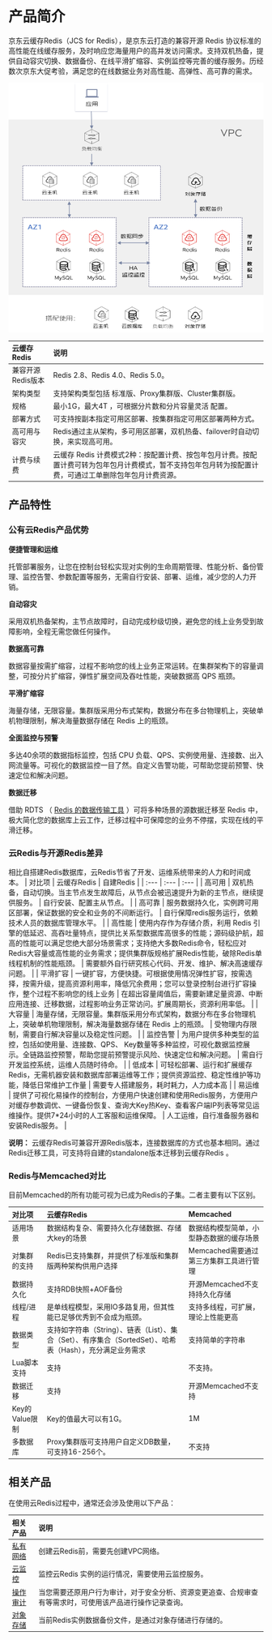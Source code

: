 # 产品简介

京东云缓存Redis（JCS for Redis），是京东云打造的兼容开源 Redis 协议标准的高性能在线缓存服务，及时响应您海量用户的高并发访问需求。支持双机热备，提供自动容灾切换、数据备份、在线平滑扩缩容、实例监控等完善的缓存服务。历经数次京东大促考验，满足您的在线数据业务对高性能、高弹性、高可靠的需求。

![](../../../../image/Redis/Product-Overview-1.png)

| 云缓存Redis  |  说明  | 
|    :--- | :---  |	
|    兼容开源Redis版本 | Redis 2.8、Redis 4.0、Redis 5.0。  |	
|    架构类型 | 支持架构类型包括 标准版、Proxy集群版、Cluster集群版。  |	
|   规格 | 最小1G，最大4T ，可根据分片数和分片容量灵活 配置。  |	
|   部署方式 | 可支持按副本指定可用区部署、按集群指定可用区部署两种方式。   |	
|   高可用与容灾 | Redis通过主从架构，多可用区部署，双机热备、failover时自动切换，来实现高可用。  |	
|    计费与续费 | 云缓存 Redis 计费模式2种：按配置计费、按包年包月计费。按配置计费可转为包年包月计费模式，暂不支持包年包月转为按配置计费，可通过工单删除包年包月计费资源。  |	
 
##  产品特性
 
###  公有云Redis产品优势 

**便捷管理和运维**

托管部署服务，让您在控制台轻松实现对实例的生命周期管理、性能分析、备份管理、监控告警、参数配置等服务，无需自行安装、部署、运维，减少您的人力开销。

**自动容灾**

采用双机热备架构，主节点故障时，自动完成秒级切换，避免您的线上业务受到故障影响，全程无需您做任何操作。

**数据高可靠**

数据容量按需扩缩容，过程不影响您的线上业务正常运转。在集群架构下的容量调整，可按分片扩缩容，弹性扩展空间及吞吐性能，突破数据高 QPS 瓶颈。

**平滑扩缩容**

海量存储，无限容量。集群版采用分布式架构，数据分布在多台物理机上，突破单机物理限制，解决海量数据存储在 Redis 上的瓶颈。

**全面监控与预警**

多达40余项的数据指标监控，包括 CPU 负载、QPS、实例使用量、连接数、出入网流量等。可视化的数据监控一目了然。自定义告警功能，可帮助您提前预警、快速定位和解决问题。

**数据迁移**

借助 RDTS （ [Redis 的数据传输工具](../Data-Migration/Data-Migration-Overview.md) ）可将多种场景的源数据迁移至 Redis 中，极大简化您的数据库上云工作，迁移过程中可保障您的业务不停摆，实现在线的平滑迁移。



### 云Redis与开源Redis差异
相比自搭建Redis数据库，云Redis节省了开发、运维系统带来的人力和时间成本。
| 对比项 |  云缓存Redis  |   自建Redis      |
| :--- | :---  | :---  |
| 高可用	 | 双机热备，自动切换。当主节点发生故障后，从节点会被迅速提升为新的主节点，继续提供服务。	 | 自行安装、配置主从节点。 | 
| 高可靠	 | 服务数据持久化，实例跨可用区部署，保证数据的安全和业务的不间断运行。	 | 自行保障redis服务运行，依赖技术人员的数据库管理水平。 | 
| 高性能	 | 使用内存作为存储介质，利用 Redis 引擎的低延迟、高吞吐量特点，提供比关系型数据库高很多的性能；源码级护航，超高的性能可以满足您绝大部分场景需求；支持绝大多数Redis命令，轻松应对Redis大容量或高性能的业务需求；提供集群版规格扩展Redis性能，破除Redis单线程机制的性能瓶颈。	 | 需要额外自行研究核心代码、开发、维护、解决高速缓存问题。 | 
| 平滑扩容	 | 一键扩容，方便快捷。可根据使用情况弹性扩容，按需选择，按需升级，提高资源利用率，降低冗余费用；您可以登录控制台进行扩容操作，整个过程不影响您的线上业务 | 	在超出容量阈值后，需要新建足量资源、中断应用连接、迁移数据，过程影响业务正常访问。扩展周期长，资源利用率低。 | 
| 大容量	 | 海量存储，无限容量。集群版采用分布式架构，数据分布在多台物理机上，突破单机物理限制，解决海量数据存储在 Redis 上的瓶颈。 | 	受物理内存限制，需要自行解决容量以及稳定性问题。 | 
| 监控告警	 | 为用户提供多种类型的监控，包括如使用量、连接数、QPS、 Key数量等多种监控，可视化数据监控展示。全链路监控预警，帮助您提前预警提示风险、快速定位和解决问题。 | 	需自行开发监控系统，运维人员随时待命。 | 
| 低成本	 | 可轻松部署、运行和扩展缓存Redis，无需机器安装和数据库部署运维等工作；提供资源监控、稳定性维护等功能，降低日常维护工作量 | 	需要专人搭建服务，耗时耗力，人力成本高 | 
| 易运维	 | 提供了可视化易操作的控制台，方便用户快速创建和使用Redis服务，方便用户对缓存参数调优、一键备份恢复、查询大Key热Key、查看客户端IP列表等常见运维操作。提供7*24小时的人工客服和运维保障。 | 	人工运维，自行准备服务器和安装Redis服务。 | 

**说明：** 云缓存Redis可兼容开源Redis版本，连接数据库的方式也基本相同。通过Redis迁移工具，可支持将自建的standalone版本迁移到云缓存Redis 。


###  Redis与Memcached对比
目前Memcached的所有功能可视为已成为Redis的子集。二者主要有以下区别。

| 对比项 |  云缓存Redis  |   Memcached      |
| :--- | :---  | :---  |
| 适用场景	 | 数据结构复杂、需要持久化存储数据、存储大key的场景 | 数据结构模型简单，小型静态数据的缓存场景	 | 
| 对集群的支持	 | Redis已支持集群，并提供了标准版和集群版两种架构供用户选择	 | Memcached需要通过第三方集群工具进行管理	 | 
| 数据持久化 | 	支持RDB快照+AOF备份	 | 开源Memcached不支持持久化存储	 | 
| 线程/进程 | 	是单线程模型，采用IO多路复用，但其性能已足够优秀到不会成为瓶颈。	 | 支持多线程，可扩展，理论上性能更高	 | 
| 数据类型 | 支持如字符串（String）、链表（List）、集合（Set）、有序集合（SortedSet）、哈希表（Hash），充分满足业务需求	 | 支持简单的字符串	 | 
|  Lua脚本支持		 | 支持  	 |   不支持。	 | 
| 数据迁移		 | 支持 	 | 	开源Memcached不支持	 | 
| Key的Value限制		 | Key的值最大可以有1G。	 | 1M | 
| 多数据库		 | 	Proxy集群版可支持用户自定义DB数量，可支持16-256个。	 | 	不支持	 | 






##  相关产品

在使用云Redis过程中，通常还会涉及使用以下产品：

| 相关产品  |  说明  | 
|    :--- | :---  |	
|     [ 私有网络](https://docs.jdcloud.com/cn/virtual-private-cloud/product-overview)  	|    创建云Redis前，需要先创建VPC网络。|    
|     [ 云监控](https://docs.jdcloud.com/cn/monitoring/product-overview) |    监控云Redis 实例的运行情况，需要使用云监控服务。|    
|     [ 操作审计](https://docs.jdcloud.com/cn/audit-trail/product-overview) |    当您需要还原用户行为审计，对于安全分析、资源变更追查、合规审查有等需求时，可使用该产品进行操作记录查询。|    
|     [ 对象存储](https://docs.jdcloud.com/cn/object-storage-service/product-overview) |    当前Redis实例数据备份文件，是通过对象存储进行存储的。|    




